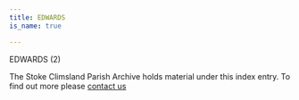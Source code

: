 ```yaml
---
title: EDWARDS
is_name: true

---
```


EDWARDS (2)


The Stoke Climsland Parish Archive holds material under this index entry. To find out more please [contact us](/contact/)

